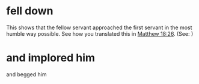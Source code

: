 
# fell down
This shows that the fellow servant approached the first servant in the most humble way possible. See how you translated this in [Matthew 18:26](../18/26.md). (See: )

# and implored him
and begged him